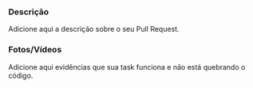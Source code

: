 ### Descrição

Adicione aqui a descrição sobre o seu Pull Request.

### Fotos/Vídeos

Adicione aqui evidências que sua task funciona e não está quebrando o código.
